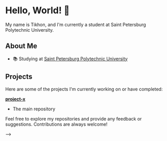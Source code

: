# Hello, World! 👋

My name is Tikhon, and I'm currently a student at Saint Petersburg Polytechnic University.

## About Me
- 📚 Studying at [Saint Petersburg Polytechnic University](https://www.spbstu.ru/university/)

## Projects
Here are some of the projects I'm currently working on or have completed:

 **[project-x](https://github.com/looklikecarti/project-x)**
   - The main repository


Feel free to explore my repositories and provide any feedback or suggestions. Contributions are always welcome!

-->
